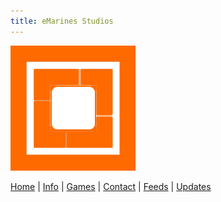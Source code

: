 ```yaml
---
title: eMarines Studios
---
```


![Logo](/logo.png)

[Home](./index.md) | [Info](./info.md) | [Games](./games.md) | [Contact](./contact.md) | [Feeds](./feeds.md) | [Updates](./updates.md)
